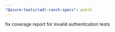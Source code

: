 ```yaml
---
"@azure-tools/cadl-ranch-specs": patch
---
```


fix coverage report for invalid authentication tests
